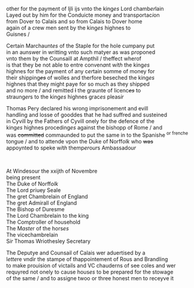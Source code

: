 ---
---
<div><div><p>other for the payme<i>n</i>t of ljli ijs vnto the king<i>es</i> Lord chamb<i>er</i>lain
		<br />Layed out by him for the Conduicte money and transportac<i>i</i>on
		<br />from Dover to Calais and so from Calais to Dover home
		<br />again of a crew 		men sent by the king<i>es</i> highnes to
		<br />Guisnes /
	</p>
      <p>
		Certain Marchaunt<i>es</i> of the Staple for the hole cu<i>m</i>pany put
		<br />in an aunswer in writting vnto such matyer as was p<i>ro</i>poned
		<br />vnto them by the Counsaill at Ampthil / theffect wherof
		<br />is that they be not able to entre conven<i>a</i>nt w<i>i</i>t<i>h</i> the king<i>es</i>
		<br />highnes for the payment of any c<i>er</i>tain so<i>m</i>me of money for
		<br />their shipping<del><i>es</i></del> of wolles and therfore beseched the king<i>es</i>
		<br />highnes that they might paye for so much as they shipped
		<br />and no more / and remitted <del>l</del> the graunte of licenc<del><i>es</i></del> to
		<br />straung<i>er</i>s to the king<i>es</i> highnes grac<i>es</i> pleas<i>ir</i>
	</p>
      <p>
		Thomas Pery declared his wrong imprisoneme<i>n</i>t and evill
		<br />handling and losse of gooddes that he had suffred and susteined
		<br />in Cyvill by the Fathers of Cyvill onely for the defence of the
		<br />king<i>es</i> highnes proceding<i>es</i> against the bishopp of Rome / and
		<br />was <del>co<i>m</i>mitted</del> commaunded to put the same in to the Spanishe <sup>or frenche</sup>
		<br />tongue / and to attende vpon the Duke of Norff<i>olk</i> who <del>was</del>
		<br />appoynted to speke w<i>i</i>t<i>h</i> themp<i>er</i>o<i>ur</i>s Ambassado<i>ur</i>
	</p>
<br /></div>
   <div>
      <p>
		At Windesour the xxijth of Novembre
		<br />being present
		<br />The Duke of Norff<i>olk</i>
		<br />The Lord priuey Seale
		<br />The gret Chambrelain of England
		<br />The gret Admirall of England
		<br />The Bishop of Duresme
		<br />The Lord Chambrelain to the king
		<br />The Comptroller of household
		<br />The M<i>aste</i>r of the hors<i>es</i>
		<br />The vicechambrelain
		<br />S<i>ir</i> Thomas Wriothesley Secretary
	</p>
      <p>
		The Deputye and Counsail of Calais wer aduertised by a 
		<br />l<i>ette</i>re vndir the stampe of thappointement of Rous and Brandling
		<br />to make prouision of victails and VC chauderns of see coles and wer
		<br />requyred not onely to cause hous<i>es</i> to be prepared for the stowage
		<br />of the same / and to assigne twoo or three honest men to receyve it
		</p></div></div>